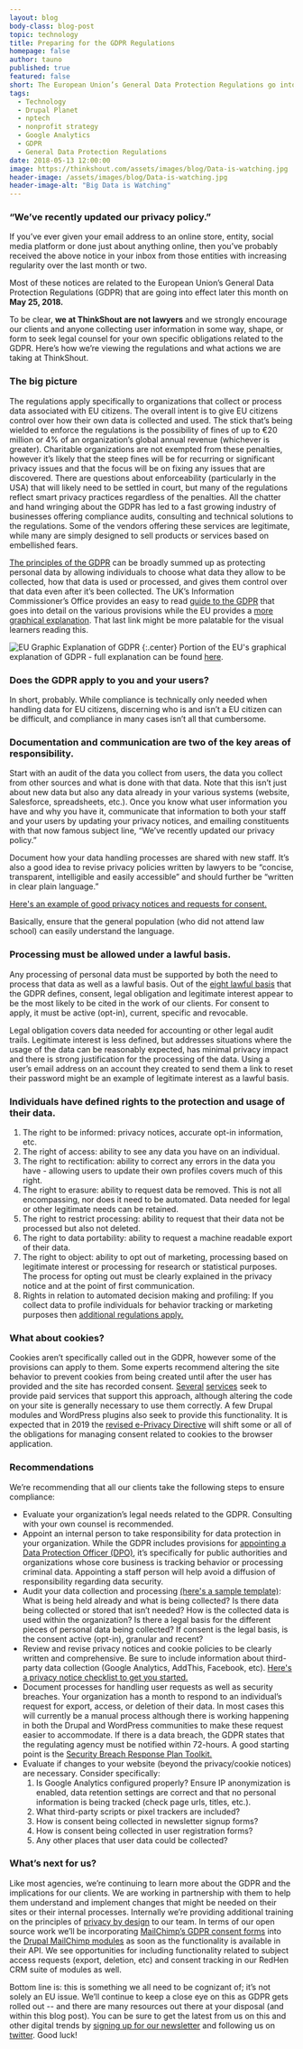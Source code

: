 ```yaml
---
layout: blog
body-class: blog-post
topic: technology
title: Preparing for the GDPR Regulations
homepage: false
author: tauno
published: true
featured: false
short: The European Union’s General Data Protection Regulations go into effect May 25th. Here's how you need to prepare.
tags:
  - Technology
  - Drupal Planet
  - nptech
  - nonprofit strategy
  - Google Analytics
  - GDPR
  - General Data Protection Regulations
date: 2018-05-13 12:00:00
image: https://thinkshout.com/assets/images/blog/Data-is-watching.jpg
header-image: /assets/images/blog/Data-is-watching.jpg
header-image-alt: "Big Data is Watching"
---
```


### **“We’ve recently updated our privacy policy.”**

If you’ve ever given your email address to an online store, entity, social media platform or done just about anything online, then you’ve probably received the above notice in your inbox from those entities with increasing regularity over the last month or two.

Most of these notices are related to the European Union’s General Data Protection Regulations (GDPR) that are going into effect later this month on **May 25, 2018.**

To be clear, **we at ThinkShout are not lawyers** and we strongly encourage our clients and anyone collecting user information in some way, shape, or form to seek legal counsel for your own specific obligations related to the GDPR. Here’s how we’re viewing the regulations and what actions we are taking at ThinkShout.

### The big picture

The regulations apply specifically to organizations that collect or process data associated with EU citizens. The overall intent is to give EU citizens control over how their own data is collected and used. The stick that’s being wielded to enforce the regulations is the possibility of fines of up to €20 million or 4% of an organization’s global annual revenue (whichever is greater). Charitable organizations are not exempted from these penalties, however it’s likely that the steep fines will be for recurring or significant privacy issues and that the focus will be on fixing any issues that are discovered. There are questions about enforceability (particularly in the USA) that will likely need to be settled in court, but many of the regulations reflect smart privacy practices regardless of the penalties. All the chatter and hand wringing about the GDPR has led to a fast growing industry of businesses offering compliance audits, consulting and technical solutions to the regulations. Some of the vendors offering these services are legitimate, while many are simply designed to sell products or services based on embellished fears.

[The principles of the GDPR](https://ico.org.uk/for-organisations/guide-to-the-general-data-protection-regulation-gdpr/principles/) can be broadly summed up as protecting personal data by allowing individuals to choose what data they allow to be collected, how that data is used or processed, and gives them control over that data even after it’s been collected. The UK’s Information Commissioner’s Office provides an easy to read [guide to the GDPR](https://ico.org.uk/for-organisations/guide-to-the-general-data-protection-regulation-gdpr/) that goes into detail on the various provisions while the EU provides a [more graphical explanation](http://ec.europa.eu/justice/smedataprotect/index_en.htm). That last link might be more palatable for the visual learners reading this.

![EU Graphic Explanation of GDPR](/assets/images/blog/GDPR-Data.png)
{:.center}
<span class="caption"><i class="fa fa-caret-up"></i>Portion of the EU's graphical explanation of GDPR - full explanation can be found [here](http://ec.europa.eu/justice/smedataprotect/index_en.htm).</span>

### Does the GDPR apply to you and your users?

In short, probably. While compliance is technically only needed when handling data for EU citizens, discerning who is and isn’t a EU citizen can be difficult, and compliance in many cases isn’t all that cumbersome.

### Documentation and communication are two of the key areas of responsibility.

Start with an audit of the data you collect from users, the data you collect from other sources and what is done with that data. Note that this isn’t just about new data but also any data already in your various systems (website, Salesforce, spreadsheets, etc.). Once you know what user information you have and why you have it, communicate that information to both your staff and your users by updating your privacy notices, and emailing constituents with that now famous subject line, “We’ve recently updated our privacy policy.”

Document how your data handling processes are shared with new staff. It’s also a good idea to revise privacy policies written by lawyers to be “concise, transparent, intelligible and easily accessible” and should further be “written in clear plain language.”

[Here's an example of good privacy notices and requests for consent.](https://ico.org.uk/media/for-organisations/documents/1625136/good-and-bad-examples-of-privacy-notices.pdf)

Basically, ensure that the general population (who did not attend law school) can easily understand the language.

### Processing must be allowed under a lawful basis.

Any processing of personal data must be supported by both the need to process that data as well as a lawful basis. Out of the [eight lawful basis](https://ico.org.uk/for-organisations/guide-to-the-general-data-protection-regulation-gdpr/lawful-basis-for-processing/) that the GDPR defines, consent, legal obligation and legitimate interest appear to be the most likely to be cited in the work of our clients. For consent to apply, it must be active (opt-in), current, specific and revocable.

Legal obligation covers data needed for accounting or other legal audit trails. Legitimate interest is less defined, but addresses situations where the usage of the data can be reasonably expected, has minimal privacy impact and there is strong justification for the processing of the data. Using a user’s email address on an account they created to send them a link to reset their password might be an example of legitimate interest as a lawful basis.

### Individuals have defined rights to the protection and usage of their data.

1. The right to be informed: privacy notices, accurate opt-in information, etc.
2. The right of access: ability to see any data you have on an individual.
3. The right to rectification: ability to correct any errors in the data you have - allowing users to update their own profiles covers much of this right.
4. The right to erasure: ability to request data be removed. This is not all encompassing, nor does it need to be automated. Data needed for legal or other legitimate needs can be retained.
5. The right to restrict processing: ability to request that their data not be processed but also not deleted.
6. The right to data portability: ability to request a machine readable export of their data.
7. The right to object: ability to opt out of marketing, processing based on legitimate interest or processing for research or statistical purposes. The process for opting out must be clearly explained in the privacy notice and at the point of first communication.
8. Rights in relation to automated decision making and profiling: If you collect data to profile individuals for behavior tracking or marketing purposes then [additional regulations apply.](https://ico.org.uk/for-organisations/guide-to-the-general-data-protection-regulation-gdpr/individual-rights/rights-related-to-automated-decision-making-including-profiling/)

### What about cookies?

Cookies aren’t specifically called out in the GDPR, however some of the provisions can apply to them. Some experts recommend altering the site behavior to prevent cookies from being created until after the user has provided and the site has recorded consent. [Several](https://www.civicuk.com/cookie-control) [services](https://www.cookiebot.com/en/) seek to provide paid services that support this approach, although altering the code on your site is generally necessary to use them correctly. A few Drupal modules and WordPress plugins also seek to provide this functionality. It is expected that in 2019 the [revised e-Privacy Directive](https://www.i-scoop.eu/gdpr/eu-eprivacy-regulation/#The_EU_ePrivacy_Regulation_and_cookies) will shift some or all of the obligations for managing consent related to cookies to the browser application.

### Recommendations

We’re recommending that all our clients take the following steps to ensure compliance:

* Evaluate your organization’s legal needs related to the GDPR. Consulting with your own counsel is recommended.
* Appoint an internal person to take responsibility for data protection in your organization. While the GDPR includes provisions for [appointing a Data Protection Officer (DPO)](https://ico.org.uk/for-organisations/guide-to-the-general-data-protection-regulation-gdpr/accountability-and-governance/data-protection-officers/), it’s specifically for public authorities and organizations whose core business is tracking behavior or processing criminal data. Appointing a staff person will help avoid a diffusion of responsibility regarding data security.
* Audit your data collection and processing [(here's a sample template)](https://docs.google.com/spreadsheets/d/1fEys1ekOpHjup2l9Jto-Q8Ppv8P96jezou2kkOu9PcU/edit#gid=0):
  What is being held already and what is being collected?
  Is there data being collected or stored that isn’t needed?
  How is the collected data is used within the organization?
  Is there a legal basis for the different pieces of personal data being collected?
  If consent is the legal basis, is the consent active (opt-in), granular and recent?
* Review and revise privacy notices and cookie policies to be clearly written and comprehensive. Be sure to include information about third-party data collection (Google Analytics, AddThis, Facebook, etc). [Here's a privacy notice checklist to get you started.](https://ico.org.uk/for-organisations/guide-to-data-protection/privacy-notices-transparency-and-control/your-privacy-notice-checklist/)
* Document processes for handling user requests as well as security breaches. Your organization has a month to respond to an individual’s request for export, access, or deletion of their data. In most cases this will currently be a manual process although there is working happening in both the Drupal and WordPress communities to make these request easier to accommodate. If there is a data breach, the GDPR states that the regulating agency must be notified within 72-hours. A good starting point is the [Security Breach Response Plan Toolkit.](https://iapp.org/resources/article/security-breach-response-plan-toolkit/)
* Evaluate if changes to your website (beyond the privacy/cookie notices) are necessary. Consider specifically:
  1. Is Google Analytics configured properly? Ensure IP anonymization is enabled, data retention settings are correct and that no personal information is being tracked (check page urls, titles, etc.).
  2. What third-party scripts or pixel trackers are included?
  3. How is consent being collected in newsletter signup forms?
  4. How is consent being collected in user registration forms?
  5. Any other places that user data could be collected?

### What’s next for us?

Like most agencies, we’re continuing to learn more about the GDPR and the implications for our clients. We are working in partnership with them to help them understand and implement changes that might be needed on their sites or their internal processes. Internally we’re providing additional training on the principles of [privacy by design](https://www.ryerson.ca/pbdce/certification/seven-foundational-principles-of-privacy-by-design/) to our team. In terms of our open source work we’ll be incorporating [MailChimp’s GDPR consent forms](http://eepurl.com/dqP8Bb) into the [Drupal MailChimp modules](https://www.drupal.org/project/mailchimp) as soon as the functionality is available in their API. We see opportunities for including functionality related to subject access requests (export, deletion, etc) and consent tracking in our RedHen CRM suite of modules as well.

Bottom line is: this is something we all need to be cognizant of; it’s not solely an EU issue. We’ll continue to keep a close eye on this as GDPR gets rolled out -- and there are many resources out there at your disposal (and within this blog post). You can be sure to get the latest from us on this and other digital trends by [signing up for our newsletter](https://thinkshout.com/contact/) and following us on [twitter](https://twitter.com/ThinkShout). Good luck!
